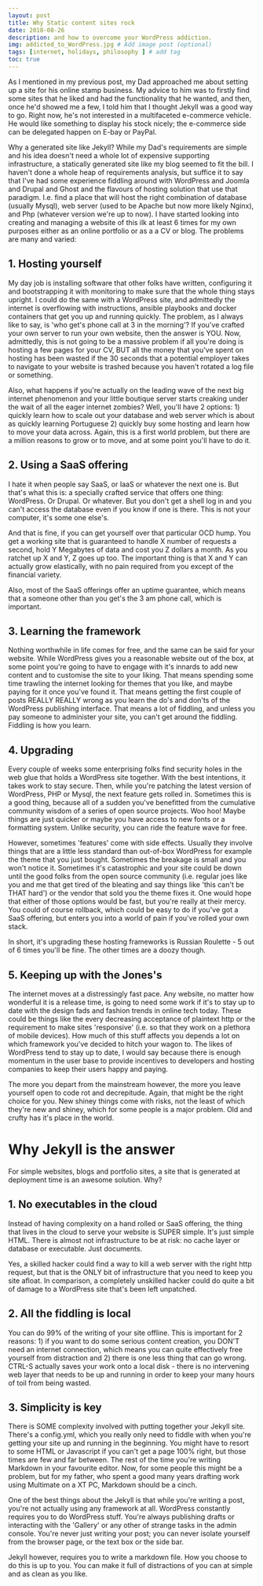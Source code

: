 ```yaml
---
layout: post
title: Why Static content sites rock
date: 2018-08-26
description: and how to overcome your WordPress addiction.
img: addicted_to_WordPress.jpg # Add image post (optional)
tags: [internet, holidays, philosophy ] # add tag
toc: true
---
```


As I mentioned in my previous post, my Dad approached me about setting up a site for his online stamp business. My advice to him was to firstly find some sites that he liked and had the functionality that he wanted, and then, once he'd showed me a few, I told him that I thought Jekyll was a good way to go. Right now, he's not interested in a multifaceted e-commerce vehicle. He would like something to display his stock nicely; the e-commerce side can be delegated happen on E-bay or PayPal.

Why a generated site like Jekyll? While my Dad's requirements are simple and his idea doesn't need a whole lot of expensive supporting infrastructure, a statically generated site like my blog seemed to fit the bill. I haven't done a whole heap of requirements analysis, but suffice it to say that I've had some experience fiddling around with WordPress and Joomla and Drupal and Ghost and the flavours of hosting solution that use that paradigm. I.e. find a place that will host the right combination of database (usually Mysql), web server (used to be Apache but now more likely Nginx), and Php (whatever version we're up to now). I have started looking into creating and managing a website of this ilk at least 6 times for my own purposes either as an online portfolio or as a a CV or blog. The problems are many and varied:

## 1. Hosting yourself

My day job is installing software that other folks have written, configuring it and bootstrapping it with monitoring to make sure that the whole thing stays upright. I could do the same with a WordPress site, and admittedly the internet is overflowing with instructions, ansible playbooks and docker containers that get you up and running quickly. The problem, as I always like to say, is 'who get's phone call at 3 in the morning'? If you've crafted your own server to run your own website, then the answer is YOU. Now, admittedly, this is not going to be a massive problem if all you're doing is hosting a few pages for your CV, BUT all the money that you've spent on hosting has been wasted if the 30 seconds that a potential employer takes to navigate to your website is trashed because you haven't rotated a log file or something.

Also, what happens if you're actually on the leading wave of the next big internet phenomenon and your little boutique server starts creaking under the wait of all the eager internet zombies? Well, you'll have 2 options: 1) quickly learn how to scale out your database and web server which is about as quickly learning Portuguese 2) quickly buy some hosting and learn how to move your data across. Again, this is a first world problem, but there are a million reasons to grow or to move, and at some point you'll have to do it.

## 2. Using a SaaS offering

I hate it when people say SaaS, or IaaS or whatever the next one is. But that's what this is: a specially crafted service that offers one thing: WordPress. Or Drupal. Or whatever. But you don't get a shell log in and you can't access the database even if you know if one is there. This is not your computer, it's some one else's.

And that is fine, if you can get yourself over that particular OCD hump. You get a working site that is guaranteed to handle X number of requests a second, hold Y Megabytes of data and cost you Z dollars a month. As you ratchet up X and Y, Z goes up too. The important thing is that X and Y can actually grow elastically, with no pain required from you except of the financial variety.

Also, most of the SaaS offerings offer an uptime guarantee, which means that a someone other than you get's the 3 am phone call, which is important.

## 3. Learning the framework

Nothing worthwhile in life comes for free, and the same can be said for your website. While WordPress gives you a reasonable website out of the box, at some point you're going to have to engage with it's innards to add new content and to customise the site to your liking. That means spending some time trawling the internet looking for themes that you like, and maybe paying for it once you've found it. That means getting the first couple of posts REALLY REALLY wrong as you learn the do's and don'ts of the WordPress publishing interface. That means a lot of fiddling, and unless you pay someone to administer your site, you can't get around the fiddling. Fiddling is how you learn.

## 4. Upgrading

Every couple of weeks some enterprising folks find security holes in the web glue that holds a WordPress site together. With the best intentions, it takes work to stay secure. Then, while you're patching the latest version of WordPress, PHP or Mysql, the next feature gets rolled in. Sometimes this is a good thing, because all of a sudden you've benefitted from the cumulative community wisdom of a series of open source projects. Woo hoo! Maybe things are just quicker or maybe you have access to new fonts or a formatting system. Unlike security, you can ride the feature wave for free.

However, sometimes 'features' come with side effects. Usually they involve things that are a little less standard than out-of-box WordPress for example the theme that you just bought. Sometimes the breakage is small and you won't notice it. Sometimes it's catastrophic and your site could be down until the good folks from the open source community (i.e. regular joes like you and me that get tired of the bleating and say things like 'this can't be THAT hard') or the vendor that sold you the theme fixes it. One would hope that either of those options would be fast, but you're really at their mercy. You could of course rollback, which could be easy to do if you've got a SaaS offering, but enters you into a world of pain if you've rolled your own stack.

In short, it's upgrading these hosting frameworks is Russian Roulette - 5 out of 6 times you'll be fine. The other times are a doozy though.

## 5. Keeping up with the Jones's

The internet moves at a distressingly fast pace. Any website, no matter how wonderful it is a release time, is going to need some work if it's to stay up to date with the design fads and fashion trends in online tech today. These could be things like the every decreasing acceptance of plaintext http or the requirement to make sites 'responsive' (i.e. so that they work on a plethora of mobile devices). How much of this stuff affects you depends a lot on which framework you've decided to hitch your wagon to. The likes of WordPress tend to stay up to date, I would say because there is enough momentum in the user base to provide incentives to developers and hosting companies to keep their users happy and paying.

The more you depart from the mainstream however, the more you leave yourself open to code rot and decrepitude.  Again, that might be the right choice for you. New shiney things come with risks, not the least of which they're new and shiney, which for some people is a major problem. Old and crufty has it's place in the world.

# Why Jekyll is the answer

For simple websites, blogs and portfolio sites, a site that is generated at deployment time is an awesome solution. Why?

## 1. No executables in the cloud

Instead of having complexity on a hand rolled or SaaS offering, the thing that lives in the cloud to serve your website is SUPER simple. It's just simple HTML. There is almost not infrastructure to be at risk: no cache layer or database or executable. Just documents.

Yes, a skilled hacker could find a way to kill a web server with the right http request, but that is the ONLY bit of infrastructure that you need to keep you site afloat. In comparison, a completely unskilled hacker could do quite a bit of damage to a WordPress site that's been left unpatched.

## 2. All the fiddling is local

You can do 99% of the writing of your site offline. This is important for 2 reasons: 1) if you want to do some serious content creation, you DON'T need an internet connection, which means you can quite effectively free yourself from distraction and 2) there is one less thing that can go wrong. CTRL-S actually saves your work onto a local disk - there is no intervening web layer that needs to be up and running in order to keep your many hours of toil from being wasted.

## 3. Simplicity is key

There is SOME complexity involved with putting together your Jekyll site. There's a config.yml, which you really only need to fiddle with when you're getting your site up and running in the beginning. You might have to resort to some HTML or Javascript if you can't get a page 100% right, but those times are few and far between. The rest of the time you're writing Markdown in your favourite editor. Now, for some people this might be a problem, but for my father, who spent a good many years drafting work using Multimate on a XT PC, Markdown should be a cinch.

One of the best things about the Jekyll is that while you're writing a post, you're not actually using any framework at all. WordPress constantly requires you to do WordPress stuff. You're always publishing drafts or interacting with the 'Gallery' or any other of strange tasks in the admin console. You're never just writing your post; you can never isolate yourself from the browser page, or the text box or the side bar.

Jekyll however, requires you to write a markdown file. How you choose to do this is up to you. You can make it full of distractions of you can at simple and as clean as you like.

